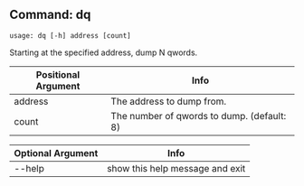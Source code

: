 ## Command: dq ##
```
usage: dq [-h] address [count]
```
Starting at the specified address, dump N qwords.  

| Positional Argument | Info |
|---------------------|------|
| address | The address to dump from. |
| count | The number of qwords to dump. (default: 8) |

| Optional Argument | Info |
|---------------------|------|
| --help | show this help message and exit |


